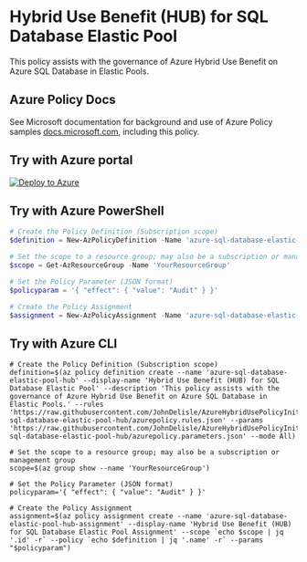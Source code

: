 # Hybrid Use Benefit (HUB) for SQL Database Elastic Pool

This policy assists with the governance of Azure Hybrid Use Benefit on Azure SQL Database in Elastic Pools.

## Azure Policy Docs

See Microsoft documentation for background and use of Azure Policy samples [docs.microsoft.com](https://docs.microsoft.com/en-us/azure/governance/policy/samples/), including this policy.

## Try with Azure portal

[![Deploy to Azure](http://azuredeploy.net/deploybutton.png)](https://portal.azure.com/?#blade/Microsoft_Azure_Policy/CreatePolicyDefinitionBlade/uri/https%3a%2f%2fraw.githubusercontent.com%2fJohnDelisle%2fAzureHybridUsePolicyInitiative%2fmain%2fpolicies%2f%2fSQL%2fazure-sql-database-elastic-pool-hub%2fazurepolicy.json)

## Try with Azure PowerShell

````powershell
# Create the Policy Definition (Subscription scope)
$definition = New-AzPolicyDefinition -Name 'azure-sql-database-elastic-pool-hub' -DisplayName 'Hybrid Use Benefit (HUB) for SQL Database Elastic Pool' -description 'This policy assists with the governance of Azure Hybrid Use Benefit on Azure SQL Database in Elastic Pools.' -Policy 'https://raw.githubusercontent.com/JohnDelisle/AzureHybridUsePolicyInitiative/main/policies//SQL/azure-sql-database-elastic-pool-hub/azurepolicy.rules.json' -Parameter 'https://raw.githubusercontent.com/JohnDelisle/AzureHybridUsePolicyInitiative/main/policies//SQL/azure-sql-database-elastic-pool-hub/azurepolicy.parameters.json' -Mode All

# Set the scope to a resource group; may also be a subscription or management group
$scope = Get-AzResourceGroup -Name 'YourResourceGroup'

# Set the Policy Parameter (JSON format)
$policyparam = '{ "effect": { "value": "Audit" } }'

# Create the Policy Assignment
$assignment = New-AzPolicyAssignment -Name 'azure-sql-database-elastic-pool-hub-assignment' -DisplayName 'Hybrid Use Benefit (HUB) for SQL Database Elastic Pool Assignment' -Scope $scope.ResourceId -PolicyDefinition $definition -PolicyParameter $policyparam
````

## Try with Azure CLI

```cli
# Create the Policy Definition (Subscription scope)
definition=$(az policy definition create --name 'azure-sql-database-elastic-pool-hub' --display-name 'Hybrid Use Benefit (HUB) for SQL Database Elastic Pool' --description 'This policy assists with the governance of Azure Hybrid Use Benefit on Azure SQL Database in Elastic Pools.' --rules 'https://raw.githubusercontent.com/JohnDelisle/AzureHybridUsePolicyInitiative/main/policies//SQL/azure-sql-database-elastic-pool-hub/azurepolicy.rules.json' --params 'https://raw.githubusercontent.com/JohnDelisle/AzureHybridUsePolicyInitiative/main/policies//SQL/azure-sql-database-elastic-pool-hub/azurepolicy.parameters.json' --mode All)

# Set the scope to a resource group; may also be a subscription or management group
scope=$(az group show --name 'YourResourceGroup')

# Set the Policy Parameter (JSON format)
policyparam='{ "effect": { "value": "Audit" } }'

# Create the Policy Assignment
assignment=$(az policy assignment create --name 'azure-sql-database-elastic-pool-hub-assignment' --display-name 'Hybrid Use Benefit (HUB) for SQL Database Elastic Pool Assignment' --scope `echo $scope | jq '.id' -r` --policy `echo $definition | jq '.name' -r` --params "$policyparam")
```
